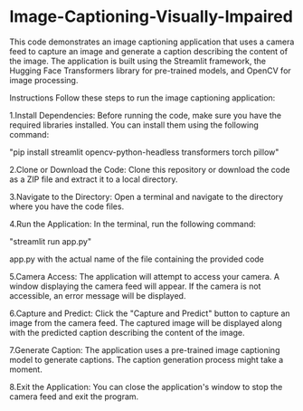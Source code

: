 # Image-Captioning-Visually-Impaired
This code demonstrates an image captioning application that uses a camera feed to capture an image and generate a caption describing the content of the image. The application is built using the Streamlit framework, the Hugging Face Transformers library for pre-trained models, and OpenCV for image processing.

Instructions
Follow these steps to run the image captioning application:

1.Install Dependencies: Before running the code, make sure you have the required libraries installed. You can install them using the following command:


"pip install streamlit opencv-python-headless transformers torch pillow"

2.Clone or Download the Code: Clone this repository or download the code as a ZIP file and extract it to a local directory.

3.Navigate to the Directory: Open a terminal and navigate to the directory where you have the code files.

4.Run the Application: In the terminal, run the following command:

"streamlit run app.py"

app.py with the actual name of the file containing the provided code

5.Camera Access: The application will attempt to access your camera. A window displaying the camera feed will appear. If the camera is not accessible, an error message will be displayed.

6.Capture and Predict: Click the "Capture and Predict" button to capture an image from the camera feed. The captured image will be displayed along with the predicted caption describing the content of the image.

7.Generate Caption: The application uses a pre-trained image captioning model to generate captions. The caption generation process might take a moment.

8.Exit the Application: You can close the application's window to stop the camera feed and exit the program.
